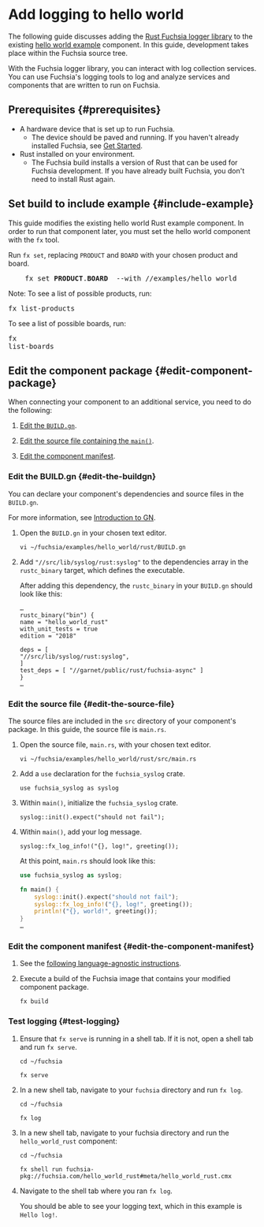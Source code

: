 # Add logging to hello world

The following guide discusses adding the [Rust Fuchsia logger library](https://fuchsia-docs.firebaseapp.com/rust/fuchsia_syslog/index.html)
to the existing [hello world example](/examples/hello_world/rust/)
component. In this guide, development takes place within the Fuchsia source tree.

With the Fuchsia logger library, you can interact with log collection
services. You can use Fuchsia's logging tools to log and analyze services
and components that are written to run on Fuchsia.


## Prerequisites {#prerequisites}

*   A hardware device that is set up to run Fuchsia.
    *   The device should be paved and running. If you haven't already
        installed Fuchsia, see [Get Started](/docs/get-started/README.md).
*   Rust installed on your environment.
    *   The Fuchsia build installs a version of Rust that can be used for
        Fuchsia development. If you have already built Fuchsia, you don't need
        to install Rust again.


## Set build to include example {#include-example}

This guide modifies the existing hello world Rust example component.
In order to run that component later, you must set the hello world component with
the `fx` tool.

Run `fx set`, replacing `PRODUCT` and `BOARD` with your chosen product and board.

<pre class="prettyprint">
    fx set <b>PRODUCT</b>.<b>BOARD</b>  --with //examples/hello_world
</pre>

Note:
To see a list of possible products, run: <p><pre class="prettyprint">fx list-products</pre></p>
To see a list of possible boards, run: <p><pre class="prettyprint">fx list-boards</pre></p>

## Edit the component package {#edit-component-package}

When connecting your component to an additional service, you need to
do the following:

1. [Edit the `BUILD.gn`](#edit-the-buildgn).

1. [Edit the source file containing the `main()`](#edit-the-source-file).

1. [Edit the component manifest](#edit-the-component-manifest).

### Edit the BUILD.gn {#edit-the-buildgn}

You can declare your component's dependencies and source files in the `BUILD.gn`.

For more information, see [Introduction to GN](/docs/concepts/build_system/intro.md).

1.  Open  the `BUILD.gn` in your chosen text editor.

    ```
    vi ~/fuchsia/examples/hello_world/rust/BUILD.gn
    ```

1.  Add `"//src/lib/syslog/rust:syslog"` to the dependencies array in the
   `rustc_binary` target, which defines the executable.

    After adding this dependency, the `rustc_binary` in your `BUILD.gn`  should
    look like this:

    ```
    …
    rustc_binary("bin") {
    name = "hello_world_rust"
    with_unit_tests = true
    edition = "2018"

    deps = [
    "//src/lib/syslog/rust:syslog",
    ]
    test_deps = [ "//garnet/public/rust/fuchsia-async" ]
    }
    …
    ```

### Edit the source file {#edit-the-source-file}

The source files are included in the `src` directory of your component's
package. In this guide, the source file is `main.rs`.

1.  Open  the source file, `main.rs`, with your chosen text editor.

    ```
    vi ~/fuchsia/examples/hello_world/rust/src/main.rs
    ```

1.  Add a `use` declaration for the `fuchsia_syslog` crate.

    ```
    use fuchsia_syslog as syslog
    ```

1.  Within `main()`, initialize the `fuchsia_syslog` crate.

    ```
    syslog::init().expect("should not fail");
    ```

1.  Within `main()`, add your log message.

    ```
    syslog::fx_log_info!("{}, log!", greeting());
    ```

    At this point, `main.rs` should look like this:

    ```rust
    use fuchsia_syslog as syslog;

    fn main() {
        syslog::init().expect("should not fail");
        syslog::fx_log_info!("{}, log!", greeting());
        println!("{}, world!", greeting());
    }
    …
    ```

### Edit the component manifest {#edit-the-component-manifest}

1.  See the [following language-agnostic instructions](logging.md#manifest).

1.  Execute a build of the Fuchsia image that contains your modified component
    package.

    ```
    fx build
    ```

### Test logging {#test-logging}

1.  Ensure that `fx serve` is running in a shell tab. If it is not, open
    a shell tab and run `fx serve`.

    ```
    cd ~/fuchsia
    ```

    ```
    fx serve
    ```

1.  In a new shell tab, navigate to your `fuchsia` directory and run `fx log`.

    ```
    cd ~/fuchsia
    ```

    ```
    fx log
    ```

1.  In a new shell tab, navigate to your fuchsia directory and run the
    `hello_world_rust` component:

    ```
    cd ~/fuchsia
    ```

    ```
    fx shell run fuchsia-pkg://fuchsia.com/hello_world_rust#meta/hello_world_rust.cmx
    ```

1.  Navigate to the shell tab where you ran `fx log`.

    You should be able to see your logging text, which in this example is
    `Hello log!`.

